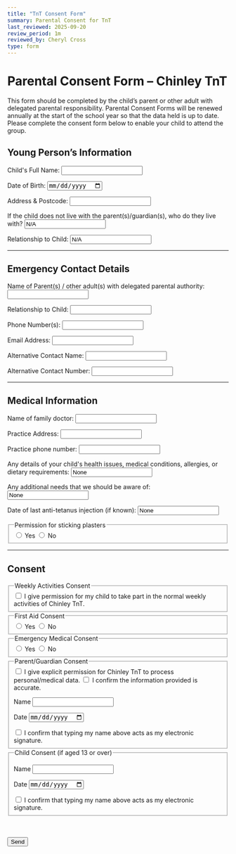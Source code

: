 ```yaml
---
title: "TnT Consent Form"
summary: Parental Consent for TnT
last_reviewed: 2025-09-20
review_period: 1m
reviewed_by: Cheryl Cross
type: form
---
```


<form 
  name="{{ .Title | urlize }}" 
  class="verified-form"
  netlify
>
<input type="hidden" name="_gotcha" style="display:none !important">

<h1>Parental Consent Form – Chinley TnT</h1>
<p>This form should be completed by the child’s parent or other adult with delegated parental responsibility. Parental Consent Forms will be renewed annually at the start of the school year so that the data held is up to date. Please complete the consent form below to enable your child to attend the group.</p>

<h2>Young Person’s Information</h2>
<div class="textCols">
  <label>Child's Full Name:</label>
  <input class="short-input" type="text" name="child_name" required>

  <label>Date of Birth:</label>
  <input type="date" name="dob" required>

  <label>Address & Postcode:</label>
  <input class="short-input" type="text" name="address" required>

  <label>If the child does not live with the parent(s)/guardian(s), who do they live with?</label>
  <input class="short-input" type="text" name="live_with" value="N/A">

  <label>Relationship to Child:</label>
  <input class="short-input" type="text" name="live_with_relationship" value="N/A">
</div>

<hr>
<h2>Emergency Contact Details</h2>
<div class="textCols">
  <label>Name of Parent(s) / other adult(s) with delegated parental authority:</label>
  <input class="short-input" type="text" name="parent_name" required>

  <label>Relationship to Child:</label>
  <input class="short-input" type="text" name="relationship" required>

  <label>Phone Number(s):</label>
  <input class="short-input" type="text" name="phone" required>

  <label>Email Address:</label>
  <input class="short-input" type="email" name="email">

  <label>Alternative Contact Name:</label>
  <input class="short-input" type="text" name="alt_name">

  <label>Alternative Contact Number:</label>
  <input class="short-input" type="text" name="alt_phone">
</div>

<hr>
<h2>Medical Information</h2>
<div class="textCols">
  <label>Name of family doctor:</label>
  <input class="short-input" type="text" name="doctor_name">

  <label>Practice Address:</label>
  <input class="short-input" type="text" name="Practice_Address">

  <label>Practice phone number:</label>
  <input class="short-input" type="text" name="Practice_phone">

  <label>Any details of your child's health issues, medical conditions, allergies, or dietary requirements:</label>
  <input class="short-input" type="text" name="health_issues" value="None">

  <label>Any additional needs that we should be aware of:</label>
  <input class="short-input" type="text" name="Other_Needs" value="None">

  <label>Date of last anti-tetanus injection (if known):</label>
  <input class="short-input" type="text" name="Tetanus_Date" value="None">

  <fieldset>
    <legend>Permission for sticking plasters</legend>
    <label><input type="radio" name="Plaster_Permission" value="Yes" required> Yes</label>
    <label><input type="radio" name="Plaster_Permission" value="No"> No</label>
  </fieldset>
</div>

<hr>
<h2>Consent</h2>
<div class="textCols">

  <fieldset>
    <legend>Weekly Activities Consent</legend>
    <label class="checkbox-inline">
      <input type="checkbox" name="Weekly_Activities_Consent" required>
      I give permission for my child to take part in the normal weekly activities of Chinley TnT.
    </label>
  </fieldset>

  <fieldset>
    <legend>First Aid Consent</legend>
    <label><input type="radio" name="FirstAid_Consent" value="Yes" required> Yes</label>
    <label><input type="radio" name="FirstAid_Consent" value="No"> No</label>
  </fieldset>

  <fieldset>
    <legend>Emergency Medical Consent</legend>
    <label><input type="radio" name="Medical_Consent" value="Yes" required> Yes</label>
    <label><input type="radio" name="Medical_Consent" value="No"> No</label>
  </fieldset>

<fieldset>
  <legend>Parent/Guardian Consent</legend>

  <label class="checkbox-inline required">
    <input type="checkbox" name="Data_Consent" required>
    I give explicit permission for Chinley TnT to process personal/medical data.
  </label>

  <label class="checkbox-inline required">
    <input type="checkbox" name="Confirm_Accurate" required>
    I confirm the information provided is accurate.
  </label>

  <label for="ParentName" class="required">Name</label>
  <input type="text" id="ParentName" name="ParentName" class="short-input" required>

  <label for="ParentDate" class="required">Date</label>
  <input type="date" id="ParentDate" name="ParentDate" class="short-input autofill-today" required>

  <label class="checkbox-inline required">
    <input type="checkbox" name="ParentSignatureConfirm" required>
    I confirm that typing my name above acts as my electronic signature.
  </label>
</fieldset>

<fieldset>
  <legend>Child Consent (if aged 13 or over)</legend>

  <label for="ChildName">Name</label>
  <input type="text" id="ChildName" name="ChildName" class="short-input">

  <label for="ChildDate">Date</label>
  <input type="date" id="ChildDate" name="ChildDate" class="short-input autofill-today">

  <label class="checkbox-inline">
    <input type="checkbox" name="ChildSignatureConfirm">
    I confirm that typing my name above acts as my electronic signature.
  </label>
</fieldset>


<br><br>
<button type="submit">Send</button>
</form>

